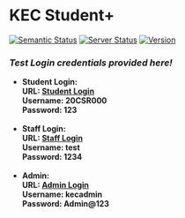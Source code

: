 <h1>KEC Student+</h1>


[![Semantic Status](https://img.shields.io/badge/Semantic--UI-Active-blue)](https://github.com/fomantic/Fomantic-UI)
[![Server Status](https://img.shields.io/badge/Plesk-Active-green)](https://144.91.66.136:8443/login_up.php)
[![Version](https://img.shields.io/badge/Ongoing--Version-3.6%20Dev-ffb6b4)](https://github.com/s-abinash/student/edit/master)


<h3><em>Test Login credentials provided here!</em></h3>
<ul>
<li><b>Student Login:<b><br>
URL: <a href="https://kecstudent.xyz/logStud.php" target="_blank">Student Login</a><br>
Username: 20CSR000<br>
Password: 123</li><br>
<li><b>Staff Login:</b><br>
URL: <a href="https://kecstudent.xyz/logStaff.php" target="_blank">Staff Login</a><br>
Username: test<br>
Password: 1234</li><br>
<li><b>Admin:</b><br>
URL: <a href="https://kecstudent.xyz/admin/index.php" target="_blank">Admin Login</a><br>
Username: kecadmin<br>
Password: Admin@123</li><br>
</ul>

